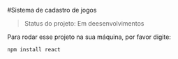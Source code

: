 #Sistema de cadastro de jogos

>Status do projeto: Em deesenvolvimentos

Para rodar esse projeto na sua máquina, por favor digite:

````
npm install react
````
